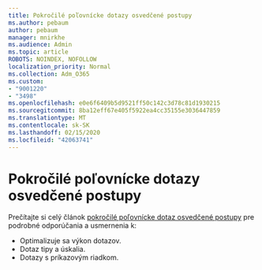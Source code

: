 ```yaml
---
title: Pokročilé poľovnícke dotazy osvedčené postupy
ms.author: pebaum
author: pebaum
manager: mnirkhe
ms.audience: Admin
ms.topic: article
ROBOTS: NOINDEX, NOFOLLOW
localization_priority: Normal
ms.collection: Adm_O365
ms.custom:
- "9001220"
- "3498"
ms.openlocfilehash: e0e6f6409b5d9521ff50c142c3d78c81d1930215
ms.sourcegitcommit: 8ba12eff67e405f5922ea4cc35155e3036447859
ms.translationtype: MT
ms.contentlocale: sk-SK
ms.lasthandoff: 02/15/2020
ms.locfileid: "42063741"
---
```

# <a name="advanced-hunting-query-best-practices"></a>Pokročilé poľovnícke dotazy osvedčené postupy

Prečítajte si celý článok [pokročilé poľovnícke dotaz osvedčené postupy](https://docs.microsoft.com/en-us/windows/security/threat-protection/microsoft-defender-atp/advanced-hunting-best-practices#optimize-query-performance) pre podrobné odporúčania a usmernenia k:
- Optimalizuje sa výkon dotazov.
- Dotaz tipy a úskalia.
- Dotazy s príkazovým riadkom.


